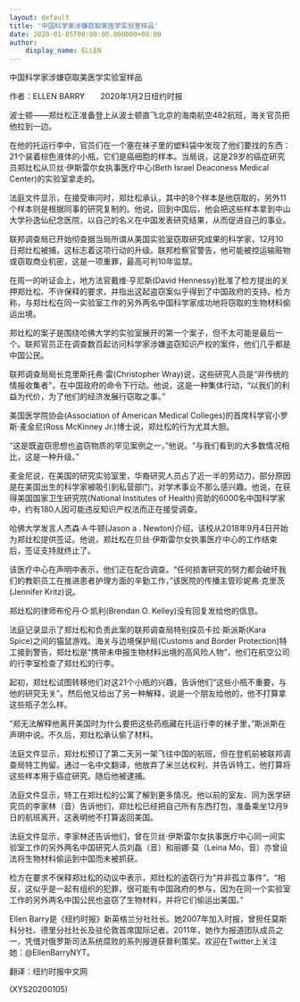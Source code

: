 ```yaml
---
layout: default
title: '中国科学家涉嫌窃取美医学实验室样品'
date: 2020-01-05T00:00:00.000000+08:00
author:
    display_name: ELLEN
---
```


中国科学家涉嫌窃取美医学实验室样品

作者：ELLEN BARRY　　2020年1月2日纽约时报

波士顿——郑灶松正准备登上从波士顿直飞北京的海南航空482航班，海关官员把他拉到一边。

在他的托运行李中，官员们在一个塞在袜子里的塑料袋中发现了他们要找的东西：21个装着棕色液体的小瓶，它们是癌细胞的样本。当局说，这是29岁的癌症研究员郑灶松从贝丝·伊斯雷尔女执事医疗中心(Beth Israel Deaconess Medical Center)的实验室拿走的。

法庭文件显示，在接受审问时，郑灶松承认，其中的8个样本是他窃取的，另外11个样本则是根据同事的研究复制的。他说，回到中国后，他会把这些样本拿到中山大学孙逸仙纪念医院，以自己的名义在中国发表研究结果，从而促进自己的事业。

联邦调查局已开始彻查据当局所谓从美国实验室窃取研究成果的科学家，12月10日郑灶松被捕，这标志着这项行动的升级。联邦检察官警告，他可能被控运输赃物或窃取商业机密，这是一项重罪，最高可判10年监禁。

在周一的听证会上，地方法官戴维·亨尼斯(David Hennessy)批准了检方提出的关押郑灶松、不许保释的要求，并指出这起盗窃案似乎得到了中国政府的支持。检方称，与郑灶松在同一实验室工作的另外两名中国科学家成功地将窃取的生物材料偷运出境。

郑灶松的案子是围绕哈佛大学的实验室展开的第一个案子，但不太可能是最后一个。联邦官员正在调查数百起访问科学家涉嫌盗窃知识产权的案件，他们几乎都是中国公民。

联邦调查局局长克里斯托弗·雷(Christopher Wray)说，这些研究人员是“非传统的情报收集者”，在中国政府的命令下行动。他说，这是一种集体行动，“以我们的利益为代价，为了他们的经济发展行窃取之事。”

美国医学院协会(Association of American Medical Colleges)的首席科学官小罗斯·麦金尼(Ross McKinney Jr.)博士说，郑灶松的行为尤其大胆。

“这是既盗窃思想也盗窃物质的罕见案例之一，”他说。“与我们看到的大多数情况相比，这是一种升级。”

麦金尼说，在美国的研究实验室里，华裔研究人员占了近一半的劳动力，部分原因是在美国出生的科学家被吸引到私营部门，对学术事业不那么感兴趣。他说，在获得美国国家卫生研究院(National Institutes of Health)资助的6000名中国科学家中，约有180人因可能违反知识产权法而正在接受调查。

哈佛大学发言人杰森·A·牛顿(Jason a . Newton)介绍，该校从2018年9月4日开始为郑灶松提供签证。他说，郑灶松在贝丝·伊斯雷尔女执事医疗中心的工作结束后，签证支持就终止了。

该医疗中心在声明中表示，他们正在配合调查。“任何损害研究的努力都会破坏我们的教职员工在推进患者护理方面的辛勤工作，”该医院的传播主管珍妮弗·克里茨(Jennifer Kritz)说。

郑灶松的律师布伦丹·O·凯利(Brendan O. Kelley)没有回复发给他的信息。

法庭记录显示了郑灶松和负责此案的联邦调查局特别探员卡拉·斯派斯(Kara Spice)之间的猫鼠游戏。海关与边境保护局(Customs and Border Protection)特工接到警告，郑灶松是“携带未申报生物材料出境的高风险人物”，他们在航空公司的行李室检查了郑灶松的行李。

起初，郑灶松试图转移他们对这21个小瓶的兴趣，告诉他们“这些小瓶不重要，与他的研究无关”。然后他又给出了另一种解释，说是一个朋友给他的，他不打算拿这些瓶子怎么样。

“郑无法解释他离开美国时为什么要把这些药瓶藏在托运行李的袜子里，”斯派斯在声明中说。不久后，郑灶松承认偷了材料。

法庭文件显示，郑灶松预订了第二天另一架飞往中国的航班，但在登机前被联邦调查局特工拘留。通过一名中文翻译，他放弃了米兰达权利，并告诉特工，他打算将这些样本用于癌症研究。随后他被逮捕。

法庭文件显示，特工在郑灶松的公寓了解到更多情况。他以前的室友、同为医学研究员的李家林（音）告诉他们，郑灶松已经把自己所有东西打包，准备乘坐12月9日的航班离开，这表明他不打算返回美国。

法庭文件显示，李家林还告诉他们，曾在贝丝·伊斯雷尔女执事医疗中心同一间实验室工作的另外两名中国研究人员刘磊（音）和丽娜·莫（Leina Mo，音）亦曾设法将生物材料偷运到中国而未被抓获。

检方在要求不保释郑灶松的动议中表示，郑灶松的盗窃行为“并非孤立事件”。“相反，这似乎是一起有组织的犯罪，很可能有中国政府的参与，因为在同一个实验室工作的另外两名中国公民也盗窃了生物材料，并将它们偷运出美国。”

Ellen Barry是《纽约时报》新英格兰分社社长。她2007年加入时报，曾担任莫斯科分社、德里分社社长及驻伦敦首席国际记者。2011年，她作为报道团队成员之一，凭借对俄罗斯司法系统腐败的系列报道获普利策奖。欢迎在Twitter上关注她：@EllenBarryNYT。

翻译：纽约时报中文网

(XYS20200105)

